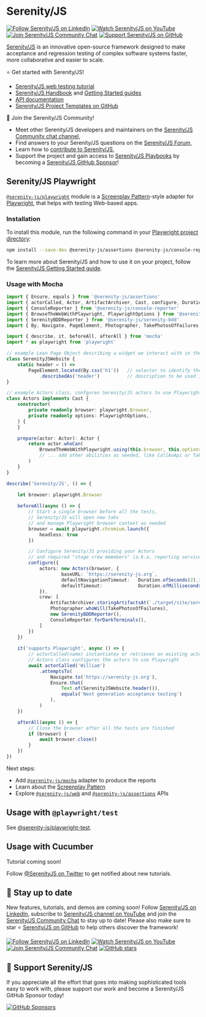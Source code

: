# Serenity/JS

[![Follow Serenity/JS on LinkedIn](https://img.shields.io/badge/Follow-Serenity%2FJS%20-0077B5?logo=linkedin)](https://www.linkedin.com/company/serenity-js)
[![Watch Serenity/JS on YouTube](https://img.shields.io/badge/Watch-@serenity--js-E62117?logo=youtube)](https://www.youtube.com/@serenity-js)
[![Join Serenity/JS Community Chat](https://img.shields.io/badge/Chat-Serenity%2FJS%20Community-FBD30B?logo=matrix)](https://matrix.to/#/#serenity-js:gitter.im)
[![Support Serenity/JS on GitHub](https://img.shields.io/badge/Support-@serenity--js-703EC8?logo=github)](https://github.com/sponsors/serenity-js)

[Serenity/JS](https://serenity-js.org) is an innovative open-source framework designed to make acceptance and regression testing
of complex software systems faster, more collaborative and easier to scale.

⭐️ Get started with Serenity/JS!
- [Serenity/JS web testing tutorial](https://serenity-js.org/handbook/web-testing/your-first-web-scenario)
- [Serenity/JS Handbook](https://serenity-js.org/handbook) and [Getting Started guides](https://serenity-js.org/handbook/getting-started/)
- [API documentation](https://serenity-js.org/api/core)
- [Serenity/JS Project Templates on GitHub](https://serenity-js.org/handbook/getting-started#serenityjs-project-templates)

👋 Join the Serenity/JS Community!
- Meet other Serenity/JS developers and maintainers on the [Serenity/JS Community chat channel](https://matrix.to/#/#serenity-js:gitter.im),
- Find answers to your Serenity/JS questions on the [Serenity/JS Forum](https://github.com/orgs/serenity-js/discussions/categories/how-do-i),
- Learn how to [contribute to Serenity/JS](https://serenity-js.org/contributing),
- Support the project and gain access to [Serenity/JS Playbooks](https://github.com/serenity-js/playbooks) by becoming a [Serenity/JS GitHub Sponsor](https://github.com/sponsors/serenity-js)!

## Serenity/JS Playwright

[`@serenity-js/playwright`](https://serenity-js.org/api/playwright/) module is a [Screenplay Pattern](https://serenity-js.org/handbook/thinking-in-serenity-js/screenplay-pattern.html)-style adapter
for [Playwright](https://playwright.dev/), that helps with testing Web-based apps.

### Installation

To install this module, run the following command in your [Playwright project directory](https://playwright.dev/docs/intro):

```bash
npm install --save-dev @serenity-js/assertions @serenity-js/console-reporter @serenity-js/core @serenity-js/serenity-bdd @serenity-js/web @serenity-js/playwright
```

To learn more about Serenity/JS and how to use it on your project, follow the [Serenity/JS Getting Started guide](https://serenity-js.org/handbook/getting-started/).

### Usage with Mocha

```typescript
import { Ensure, equals } from '@serenity-js/assertions'
import { actorCalled, Actor, ArtifactArchiver, Cast, configure, Duration } from '@serenity-js/core'
import { ConsoleReporter } from '@serenity-js/console-reporter'
import { BrowseTheWebWithPlaywright, PlaywrightOptions } from '@serenity-js/playwright'
import { SerenityBDDReporter } from '@serenity-js/serenity-bdd'
import { By, Navigate, PageElement, Photographer, TakePhotosOfFailures, Text } from '@serenity-js/web'

import { describe, it, beforeAll, afterAll } from 'mocha'
import * as playwright from 'playwright'

// example Lean Page Object describing a widget we interact with in the test
class SerenityJSWebsite {                   
    static header = () => 
        PageElement.located(By.css('h1'))   // selector to identify the interactable element
            .describedAs('header')          // description to be used in reports
}

// example Actors class, confgures Serenity/JS actors to use Playwright
class Actors implements Cast {              
    constructor(                            
        private readonly browser: playwright.Browser,
        private readonly options: PlaywrightOptions,
    ) {
    }

    prepare(actor: Actor): Actor {
        return actor.whoCan(
            BrowseTheWebWithPlaywright.using(this.browser, this.options),
            // ... add other abilities as needed, like CallAnApi or TakeNotes
        )
    }
}

describe('Serenity/JS', () => {

    let browser: playwright.Browser
    
    beforeAll(async () => {
        // Start a single browser before all the tests,
        // Serenity/JS will open new tabs
        // and manage Playwright browser context as needed  
        browser = await playwright.chromium.launch({
            headless: true
        })

        // Configure Serenity/JS providing your Actors
        // and required "stage crew memebers" (a.k.a. reporting services)
        configure({
            actors: new Actors(browser, {
                    baseURL: `https://serenity-js.org`,
                    defaultNavigationTimeout:   Duration.ofSeconds(2).inMilliseconds(),
                    defaultTimeout:             Duration.ofMilliseconds(750).inMilliseconds(),
            }),
            crew: [
                ArtifactArchiver.storingArtifactsAt(`./target/site/serenity`),
                Photographer.whoWill(TakePhotosOfFailures),
                new SerenityBDDReporter(),
                ConsoleReporter.forDarkTerminals(),
            ]
        })
    })
    
    it('supports Playwright', async () => {
        // actorCalled(name) instantiates or retrieves an existing actor identified by name
        // Actors class configures the actors to use Playwright 
        await actorCalled('William')                                
            .attemptsTo(
                Navigate.to('https://serenity-js.org'),
                Ensure.that(
                    Text.of(SerenityJSWebsite.header()),
                    equals('Next generation acceptance testing')
                ),
            )
    })

    afterAll(async () => {
        // Close the browser after all the tests are finished
        if (browser) {
            await browser.close()
        }
    })
})
```

Next steps:
- Add [`@serenity-js/mocha`](https://serenity-js.org/api/mocha/) adapter to produce the reports
- Learn about the [Screenplay Pattern](https://serenity-js.org/handbook/design/screenplay-pattern.html)
- Explore [`@serenity-js/web`](https://serenity-js.org/api/web) and [`@serenity-js/assertions`](https://serenity-js.org/api/assertions) APIs

## Usage with `@playwright/test`

See [@serenity-js/playwright-test](https://serenity-js.org/api/playwright-test).

## Usage with Cucumber

Tutorial coming soon! 

Follow [@SerenityJS on Twitter](https://twitter.com/@SerenityJS) to get notified about new tutorials.

## 📣 Stay up to date

New features, tutorials, and demos are coming soon!
Follow [Serenity/JS on LinkedIn](https://www.linkedin.com/company/serenity-js),
subscribe to [Serenity/JS channel on YouTube](https://www.youtube.com/@serenity-js) and join the [Serenity/JS Community Chat](https://matrix.to/#/#serenity-js:gitter.im) to stay up to date!
Please also make sure to star ⭐️ [Serenity/JS on GitHub](https://github.com/serenity-js/serenity-js) to help others discover the framework!

[![Follow Serenity/JS on LinkedIn](https://img.shields.io/badge/Follow-Serenity%2FJS%20-0077B5?logo=linkedin)](https://www.linkedin.com/company/serenity-js)
[![Watch Serenity/JS on YouTube](https://img.shields.io/badge/Watch-@serenity--js-E62117?logo=youtube)](https://www.youtube.com/@serenity-js)
[![Join Serenity/JS Community Chat](https://img.shields.io/badge/Chat-Serenity%2FJS%20Community-FBD30B?logo=matrix)](https://matrix.to/#/#serenity-js:gitter.im)
[![GitHub stars](https://img.shields.io/github/stars/serenity-js/serenity-js?label=Serenity%2FJS&logo=github&style=badge)](https://github.com/serenity-js/serenity-js)

## 💛 Support Serenity/JS

If you appreciate all the effort that goes into making sophisticated tools easy to work with, please support our work and become a Serenity/JS GitHub Sponsor today!

[![GitHub Sponsors](https://img.shields.io/badge/Support%20@serenity%2FJS-703EC8?style=for-the-badge&logo=github&logoColor=white)](https://github.com/sponsors/serenity-js)
